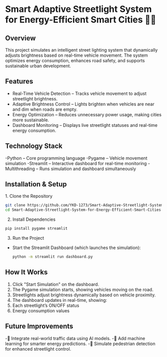 # Smart Adaptive Streetlight System for Energy-Efficient Smart Cities 🚦💡

## Overview
This project simulates an intelligent street lighting system that dynamically adjusts brightness based on real-time vehicle movement. The system optimizes energy consumption, enhances road safety, and supports sustainable urban development.

## Features
- Real-Time Vehicle Detection – Tracks vehicle movement to adjust streetlight brightness.
- Adaptive Brightness Control – Lights brighten when vehicles are near and dim when roads are empty.
- Energy Optimization – Reduces unnecessary power usage, making cities more sustainable.
- Dashboard Monitoring – Displays live streetlight statuses and real-time energy consumption.

## Technology Stack
-Python – Core programming language
-Pygame – Vehicle movement simulation
-Streamlit – Interactive dashboard for real-time monitoring
-Multithreading – Runs simulation and dashboard simultaneously

## Installation & Setup
1️. Clone the Repository
```bash
git clone https://github.com/YKD-1273/Smart-Adaptive-Streetlight-System-for-Energy-Efficient-Smart-Cities.git
cd Smart-Adaptive-Streetlight-System-for-Energy-Efficient-Smart-Cities
```
2. Install Dependencies
```bash
pip install pygame streamlit
```
3. Run the Project
- Start the Streamlit Dashboard (which launches the simulation):
  ```bash
  python -m streamlit run dashboard.py
  ```

## How It Works

1. Click "Start Simulation" on the dashboard.
2. The Pygame simulation starts, showing vehicles moving on the road.
3. Streetlights adjust brightness dynamically based on vehicle proximity.
4. The dashboard updates in real-time, showing:
5. Each streetlight’s ON/OFF status
6. Energy consumption values

## Future Improvements
-🔹 Integrate real-world traffic data using AI models.
-🔹 Add machine learning for smarter energy predictions.
-🔹 Simulate pedestrian detection for enhanced streetlight control.
